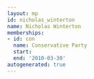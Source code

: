 ```yaml
---
layout: mp
id: nicholas_winterton
name: Nicholas Winterton
memberships:
- id: con
  name: Conservative Party
  start: 
  end: '2010-03-30'
autogenerated: true
---
```

